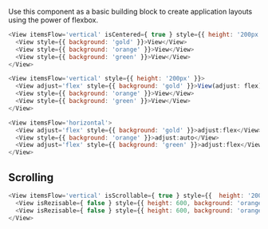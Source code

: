 Use this component as a basic building block to create application layouts using the power of flexbox.

```javascript
<View itemsFlow='vertical' isCentered={ true } style={{ height: '200px' }}>
  <View style={{ background: 'gold' }}>View</View>
  <View style={{ background: 'orange' }}>View</View>
  <View style={{ background: 'green' }}>View</View>
</View>
```

```javascript
<View itemsFlow='vertical' style={{ height: '200px' }}>
  <View adjust='flex' style={{ background: 'gold' }}>View(adjust: flex)</View>
  <View style={{ background: 'orange' }}>View</View>
  <View style={{ background: 'green' }}>View</View>
</View>
```

```javascript
<View itemsFlow='horizontal'>
  <View adjust='flex' style={{ background: 'gold' }}>adjust:flex</View>
  <View style={{ background: 'orange' }}>adjust:auto</View>
  <View adjust='flex' style={{ background: 'green' }}>adjust:flex</View>
</View>
```

## Scrolling

```javascript
<View itemsFlow='vertical' isScrollable={ true } style={{  height: '200px'  }}>
  <View isRezisable={ false } style={{ height: 600, background: 'orange' }}>View</View>
  <View isRezisable={ false } style={{ height: 600, background: 'orange' }}>View</View>
</View>
```
